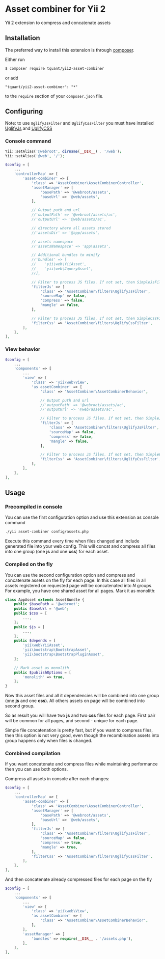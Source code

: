 # Asset combiner for Yii 2

Yii 2 extension to compress and concatenate assets

## Installation

The preferred way to install this extension is through [composer](http://getcomposer.org/download/).

Either run

```bash
$ composer require tquant/yii2-asset-combiner
```

or add

```
"tquant/yii2-asset-combiner": "*"
```

to the `require` section of your `composer.json` file.

## Configuring

Note: to use `UglifyJsFilter` and `UglifyCssFilter` you must have installed
[UglifyJs](https://github.com/mishoo/UglifyJS2) and [UglifyCSS](https://github.com/fmarcia/UglifyCSS)

### Console command

```php
Yii::setAlias('@webroot', dirname(__DIR__) . '/web');
Yii::setAlias('@web', '/');

$config = [
    ...
    'controllerMap' => [
        'asset-combiner' => [
            'class' => 'AssetCombiner\AssetCombinerController',
            'assetManager' => [
                'basePath' => '@webroot/assets',
                'baseUrl' => '@web/assets',
            ],

            // Output puth and url
            //'outputPath' => '@webroot/assets/ac',
            //'outputUrl' => '@web/assets/ac',

            // directory where all assets stored
            //'assetsDir' => '@app/assets',

            // assets namespace
            //'assetsNamespace' => 'app\assets',

            // Additional bundles to minify
            //'bundles' => [
            //    'yii\web\YiiAsset',
            //    'yii\web\JqueryAsset',
            //],

            // Filter to process JS files. If not set, then SimpleJsFilter will be used
            'filterJs' => [
                'class' => 'AssetCombiner\filters\UglifyJsFilter',
                'sourceMap' => false,
                'compress' => false,
                'mangle' => false,
            ],

            // Filter to process JS files. If not set, then SimpleCssFilter will be used
            'filterCss' => 'AssetCombiner\filters\UglifyCssFilter',
        ],
    ],
],
```

### View behavior

```php
$config = [
    ...
    'components' => [
        ...
        'view' => [
            'class' => 'yii\web\View',
            'as assetCombiner' => [
                'class' => 'AssetCombiner\AssetCombinerBehavior',

                // Output puth and url
                //'outputPath' => '@webroot/assets/ac',
                //'outputUrl' => '@web/assets/ac',

                // Filter to process JS files. If not set, then SimpleJsFilter will be used
                'filterJs' => [
                    'class' => 'AssetCombiner\filters\UglifyJsFilter',
                    'sourceMap' => false,
                    'compress' => false,
                    'mangle' => false,
                ],

                // Filter to process JS files. If not set, then SimpleCssFilter will be used
                'filterCss' => 'AssetCombiner\filters\UglifyCssFilter',
            ],
        ],
    ],
],
```

## Usage

### Precompiled in console
You can use the first configuration option and use this extension as console command

```bash
./yii asset-combiner config/assets.php
```

Execute this command every time when files changed and include generated file into your web config.
This will concat and compress all files into one group (one **js** and one **css**) for each asset.

### Compiled on the fly
You can use the second configuration option and compress and concatenate assets on the fly for each page.
In this case all files in all assets registered on requested page will be concatenated into _N_ groups.
For example, you have one shared asset for all pages. Mark it as monolith:

```php
class AppAsset extends AssetBundle {
    public $basePath = '@webroot';
    public $baseUrl = '@web';
    public $css = [
        ...,
    ];
    public $js = [
        ...,
    ];
    public $depends = [
        'yii\web\YiiAsset',
        'yii\bootstrap\BootstrapAsset',
        'yii\bootstrap\BootstrapPluginAsset',
    ];

    // Mark asset as monolith
    public $publishOptions = [
        'monolith' => true,
    ];
}
```

Now this asset files and all it dependencies will be combined into one group (one **js** and one **css**).
All others assets on page will be combined into second group.

So as result you will have two **js** and two **css** files for each page. First pair will be common for all pages,
and second - unique for each page.

Simple file concatenation is pretty fast, but if you want to compress files, then this option is not very good,
even though the recombination assets into group happens only when files is changed.

### Combined compilation
If you want concatenate and compress files while maintaining performance then you can use both options.

Compress all assets in console after each changes:

```php
$config = [
    ...
    'controllerMap' => [
        'asset-combiner' => [
            'class' => 'AssetCombiner\AssetCombinerController',
            'assetManager' => [
                'basePath' => '@webroot/assets',
                'baseUrl' => '@web/assets',
            ],
            'filterJs' => [
                'class' => 'AssetCombiner\filters\UglifyJsFilter',
                'sourceMap' => false,
                'compress' => true,
                'mangle' => true,
            ],
            'filterCss' => 'AssetCombiner\filters\UglifyCssFilter',
        ],
    ],
],
```

And then concatenate already compressed files for each page on the fly

```php
$config = [
    ...
    'components' => [
        ...
        'view' => [
            'class' => 'yii\web\View',
            'as assetCombiner' => [
                'class' => 'AssetCombiner\AssetCombinerBehavior',
            ],
        ],
        'assetManager' => [
            'bundles' => require(__DIR__ . '/assets.php'),
        ],
    ],
],
```
